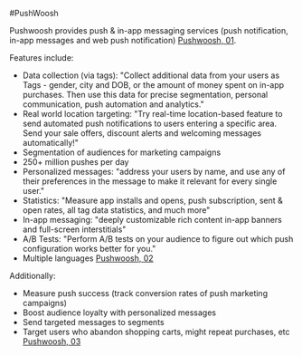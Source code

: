 #PushWoosh

Pushwoosh provides push & in-app messaging services (push notification, in-app messages and web push notification) [Pushwoosh, 01](https://www.pushwoosh.com).  

Features include:

* Data collection (via tags): "Collect additional data from your users as Tags - gender, city and DOB, or the amount of money spent on in-app purchases. Then use this data for precise segmentation, personal communication, push automation and analytics."
* Real world location targeting: "Try real-time location-based feature to send automated push notifications to users entering a specific area. Send your sale offers, discount alerts and welcoming messages automatically!"
* Segmentation of audiences for marketing campaigns
* 250+ million pushes per day
* Personalized messages: "address your users by name, and use any of their preferences in the message to make it relevant for every single user."
* Statistics: "Measure app installs and opens, push subscription, sent & open rates, all tag data statistics, and much more"
* In-app messaging: "deeply customizable rich content in-app banners and full-screen interstitials"
* A/B Tests: "Perform A/B tests on your audience to figure out which push configuration works better for you."
* Multiple languages [Pushwoosh, 02](https://www.pushwoosh.com/features)

Additionally:

* Measure push success (track conversion rates of push marketing campaigns)
* Boost audience loyalty with personalized messages
* Send targeted messages to segments
* Target users who abandon shopping carts, might repeat purchases, etc [Pushwoosh, 03](https://www.pushwoosh.com/business-cases)



